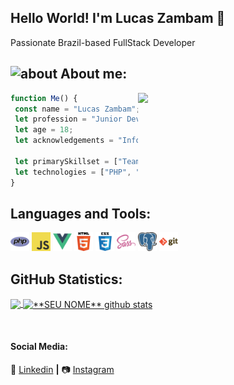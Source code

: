 ## Hello World! I'm Lucas Zambam 👋

Passionate Brazil-based FullStack Developer

## <img width="40" alt="about" src="https://raw.github.com/elizarov/elizarov/master/about.png"> About me:

<img align="right" width="300" src="https://raw.githubusercontent.com/MicaelliMedeiros/micaellimedeiros/master/image/computer-illustration.png"/>

```js
function Me() {
 const name = "Lucas Zambam";
 let profession = "Junior Dev";
 let age = 18;
 let acknowledgements = "Information Systems";
 
 let primarySkillset = ["Team Work", "Self Taught", "Clean Code"];
 let technologies = ["PHP", "JavaScript", "Vue.js", "PostgreSQL"];
}
```

## **Languages and Tools:**  

<code><img height="30" src="https://raw.githubusercontent.com/github/explore/80688e429a7d4ef2fca1e82350fe8e3517d3494d/topics/php/php.png"></code>
<code><img height="30" src="https://raw.githubusercontent.com/github/explore/80688e429a7d4ef2fca1e82350fe8e3517d3494d/topics/javascript/javascript.png"></code>
<code><img height="30" src="https://raw.githubusercontent.com/github/explore/80688e429a7d4ef2fca1e82350fe8e3517d3494d/topics/vue/vue.png"></code>
<code><img height="30" src="https://raw.githubusercontent.com/github/explore/80688e429a7d4ef2fca1e82350fe8e3517d3494d/topics/html/html.png"></code>
<code><img height="30" src="https://raw.githubusercontent.com/github/explore/80688e429a7d4ef2fca1e82350fe8e3517d3494d/topics/css/css.png"></code>
<code><img height="30" src="https://raw.githubusercontent.com/github/explore/80688e429a7d4ef2fca1e82350fe8e3517d3494d/topics/sass/sass.png"></code>
<code><img height="30" src="https://raw.githubusercontent.com/github/explore/80688e429a7d4ef2fca1e82350fe8e3517d3494d/topics/postgresql/postgresql.png"></code>
<code><img height="30" src="https://raw.githubusercontent.com/github/explore/80688e429a7d4ef2fca1e82350fe8e3517d3494d/topics/git/git.png"></code>

## **GitHub Statistics:**

<a href="https://github.com/lucaszambam">
  <img align="center" src="https://github-readme-stats.vercel.app/api/top-langs/?username=lucaszambam&theme=dracula&hide_langs_below=1" />
</a>

<a href="https://github.com/lucaszambam">
 <img align="center" src="https://github-readme-stats.vercel.app/api?username=lucaszambam&show_icons=true&theme=dracula&line_height=27" alt="**SEU NOME** github stats"/>
</a>

[website]: https://codedev.ga/
[twitter]: https://twitter.com/SEUTWITTER
[youtube]: https://www.youtube.com/user/SEUYOUTUBE/
[instagram]: https://www.instagram.com/SEUINSTAGRAM/
[linkedin]: https://www.linkedin.com/in/SEULINKEDIN/
<br>

#### Social Media:

👔 [Linkedin](https://www.linkedin.com/in/lucas-zambam-0a90ab1b9/) **|** 
📷 [Instagram](https://www.instagram.com/lucaszambam/)
